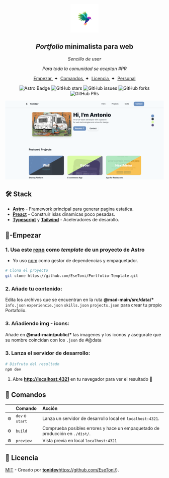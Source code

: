 

<div align="center">
<img src="logo.png" height="90px" width="auto" /> 
<h2>
    <em>Portfolio</em> minimalista para web
</h2>
<p>
  <em>
    Sencillo de usar
  </em></p>
</p>


<p>
  <em>
    Para toda la comunidad se aceptan #PR
  </em>

</p>

</div>

<div align="center">
    <a href="#🚀-empezar">
        Empezar
    </a>
    <span>&nbsp;✦&nbsp;</span>
    <a href="#🧞-comandos">
        Comandos
    </a>
    <span>&nbsp;✦&nbsp;</span>
    <a href="#🔑-licencia">
        Licencia
    </a>
    <span>&nbsp;✦&nbsp;</span>
    <a href="https://midu.dev">
        Personal
    </a>
   
</div>

<p></p>

<div align="center">

![Astro Badge](https://img.shields.io/badge/Astro-BC52EE?logo=astro&logoColor=fff&style=flat)
![GitHub stars](https://img.shields.io/github/stars/EseToni/Portfolio-Template)
![GitHub issues](https://img.shields.io/github/issues/EseToni/Portfolio-Template)
![GitHub forks](https://img.shields.io/github/EseToni/Portfolio-Template)
![GitHub PRs](https://img.shields.io/github/EseToni/Portfolio-Template)

</div>

<img src="portada.png"></img>

## 🛠️ Stack

- [**Astro**](https://astro.build/) - Framework principal para generar pagina estatica.
- [**Preact**](https://preactjs.com/) - Construir islas dinamicas poco pesadas.
- [**Typescript**](https://www.typescriptlang.org/) y [**Tailwind**](https://www.typescriptlang.org/)  - Aceleradores de desarollo.


## 🚀-Empezar

### 1. Usa este [repo](https://github.com/EseToni/Portfolio-Template/) como _template_ de un proyecto de Astro


- Yo uso [npm](https://www.npmjs.com/) como gestor de dependencias y empaquetador.

```bash
# Clona el proyecto
git clone https://github.com/EseToni/Portfolio-Template.git
```

### 2. Añade tu contenido:
Edita los archivos que se encuentran en la ruta __@mad-main/src/data/*__ `info.json` `experiencie.json` `skills.json` `projects.json` para crear tu propio Portafolio.

### 3. Añadiendo img - icons:
Añade en __@mad-main/public/*__ las imagenes y los iconos y asegurate que su nombre coincidan con los `.json` de #@data

### 3. Lanza el servidor de desarrollo:

```bash
# Disfruta del resultado
npm dev
```


1. Abre [**http://localhost:4321**](http://localhost:4321/) en tu navegador para ver el resultado 🚀


## 🧞 Comandos

|     | Comando          | Acción                                        |
| :-- | :--------------- | :-------------------------------------------- |
| ⚙️  | `dev` o `start` | Lanza un servidor de desarrollo local en  `localhost:4321`.  |
| ⚙️  | `build`          | Comprueba posibles errores y hace un empaquetado de producción en `./dist/`.      |
| ⚙️  | `preview`        | Vista previa en local `localhost:4321` |



## 🔑 Licencia

[MIT](LICENSE.txt) - Creado por [**tonidev**](https://github.com/EseToni/)https://github.com/EseToni/).



